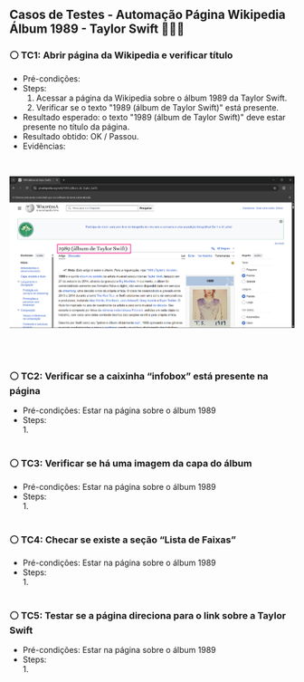 ## Casos de Testes - Automação Página Wikipedia Álbum 1989 - Taylor Swift 🩵🎤✨

### ⚪ TC1: Abrir página da Wikipedia e verificar título
- Pré-condições:
- Steps:  
    1. Acessar a página da Wikipedia sobre o álbum 1989 da Taylor Swift.
    2. Verificar se o texto "1989 (álbum de Taylor Swift)" está presente.
- Resultado esperado: o texto "1989 (álbum de Taylor Swift)" deve estar presente no título da página.
- Resultado obtido: OK / Passou.
- Evidências:  
<br>
<p style="text-align: center;">
    <img src="Evidencias/ct1_result.png" width="800">
</p>

<br><br>

### ⚪ TC2: Verificar se a caixinha “infobox” está presente na página
- Pré-condições: Estar na página sobre o álbum 1989
- Steps:  
    1. 
<br><br>

### ⚪ TC3: Verificar se há uma imagem da capa do álbum
- Pré-condições: Estar na página sobre o álbum 1989
- Steps:  
    1.
<br><br>

### ⚪ TC4: Checar se existe a seção “Lista de Faixas”
- Pré-condições: Estar na página sobre o álbum 1989
- Steps:  
    1.
<br><br>

### ⚪ TC5: Testar se a página direciona para o link sobre a Taylor Swift
- Pré-condições: Estar na página sobre o álbum 1989
- Steps:  
    1.